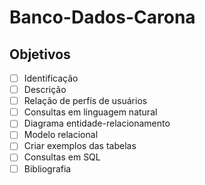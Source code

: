 # Banco-Dados-Carona

## Objetivos
- [ ] Identificação
- [ ] Descrição
- [ ] Relação de perfis de usuários 
- [ ] Consultas em linguagem natural
- [ ] Diagrama entidade-relacionamento
- [ ] Modelo relacional
- [ ] Criar exemplos das tabelas
- [ ] Consultas em SQL
- [ ] Bibliografia
